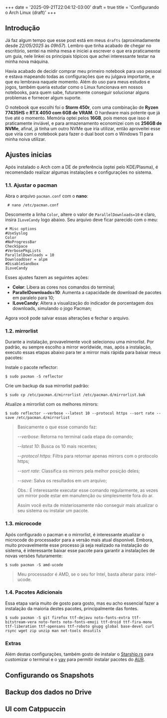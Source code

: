 +++
date = '2025-09-21T22:04:12-03:00'
draft = true
title = 'Configurando o Arch Linux (draft)'
+++

## Introdução

Já faz algum tempo que esse post está em meus `drafts` (aproximadamente desde *22/05/2025* às *09h57*). Lembro que tinha acabado de chegar no escritório, sentei na minha mesa e iniciei a escrever o que era praticamente um guia, nele linkei os principais tópicos que achei interessante testar na minha nova máquina.

Havia acabado de decidir comprar meu primeiro notebook para uso pessoal e estava mapeando todas as configurações que eu julgava importante, e que eu lembrava naquele momento. Além do uso para meus estudos e jogos, também queria estudar como o Linux funcionava em nossos notebooks, para quem sabe, futuramente conseguir solucionar alguns problemas e fornecer algum suporte.

O notebook que escolhi foi o **Storm 450r**, com uma combinação de **Ryzen 77435HS** e **RTX 4050 com 6GB de VRAM**. O hardware mais potente que já tive até o momento. Memória optei pelos **16GB**, pois menos que isso é praticamente inviável, e para armazenamento economizei com os **256GB de NVMe**, afinal, já tinha um outro NVMe que iria utilizar, então aproveitei esse que viria com o notebook para fazer o dual boot com o Windows 11 para minha noiva utilizar.

## Ajustes inicias

Após instalado o Arch com a DE de preferência (optei pelo KDE/Plasma), é recomendado realizar algumas instalações e configurações no sistema.

### 1.1. Ajustar o pacman

Abra o arquivo `pacman.conf` com o **nano**:

```
 # nano /etc/pacman.conf
```

Descomente a linha `Color`, altere o valor de `ParallelDownloads=10` e claro, insira `ILoveCandy` logo abaixo. Seu arquivo deve ficar parecido com o meu:

```
# Misc options
#UseSyslog
Color
#NoProgressBar
CheckSpace
#VerbosePkgLists
ParallelDownloads = 10
DownloadUser = alpm
#DisableSandbox
ILoveCandy
```

Esses ajustes fazem as seguintes ações:

- **Color**: Libera as cores nos comandos do terminal;
- **ParallelDownloads=10**: Aumenta a capacidade de download de pacotes em paralelo para 10;
- **ILoveCandy**: Altera a visualização do indicador de porcentagem dos downloads, simulando o jogo Pacman;

Agora você pode salvar essas alterações e fechar o arquivo.

### 1.2. mirrorlist

Durante a instalação, provavelmente você selecionou uma mirrorlist. Por padrão, eu sempre escolho a mirror worldwide, mas, após a instalação, executo essas etapas abaixo para ter a mirror mais rápida para baixar meus pacotes:

Instale o pacote reflector:
```
$ sudo pacman -S reflector
```

Crie um backup da sua mirrorlist padrão:
```
$ sudo cp /etc/pacman.d/mirrorlist /etc/pacman.d/mirrorlist.bak
```

Atualize a mirrorlist com os melhores mirrors:
```
$ sudo reflector --verbose --latest 10 --protocol https --sort rate --save /etc/pacman.d/mirrorlist
```
> Basicamente o que esse comando faz:
>
> *--verbose*: Retorna no terminal cada etapa do comando;
>
> *--latest 10*: Busca os 10 mais recentes;
>
> *--protocol https*: Filtra para retornar apenas mirrors com o protocolo https;
>
> *--sort rate*: Classifica os mirrors pela melhor posição deles;
>
> *--save*: Salva os resultados em um arquivo;

> Obs.: É interessante executar esse comando regularmente, as vezes um mirror pode estar em manutenção ou simplesmente fora do ar.
>
> Assim você evita de misteriosamente não conseguir mais atualizar o seu sistema ou instalar um pacote.

### 1.3. microcode

Após configurado o pacman e o mirrorlist, é interessante atualizar o microcode do processador para a versão mais atual disponível. Embora, muito provavelmente esse processo já seja realizado na instalação do sistema, é interessante baixar esse pacote para garantir a instalações de novas versões futuramente:

```
$ sudo pacman -S amd-ucode
```
> Meu processador é AMD, se o seu for Intel, basta alterar para: intel-ucode.

### 1.4. Pacotes Adicionais

Essa etapa varia muito de gosto para gosto, mas eu acho essencial fazer a instalação da maioria destes pacotes, principalmente das fontes.

```
$ sudo pacman -S git firefox ttf-dejavu noto-fonts-extra ttf-bitstream-vera noto-fonts noto-fonts-emoji ttf-droid ttf-fira-mono ttf-liberation ttf-opensans ttf-roboto gnupg global base-devel curl rsync wget zip unzip man net-tools dnsutils
```

### Extras

Além destas configurações, também gosto de instalar o [Starship.rs](https://starship.rs/guide/) para customizar o terminal e o [yay](https://github.com/Jguer/yay) para permitir instalar pacotes do [AUR](https://aur.archlinux.org/).

## Configurando os Snapshots

## Backup dos dados no Drive

## UI com Catppuccin
